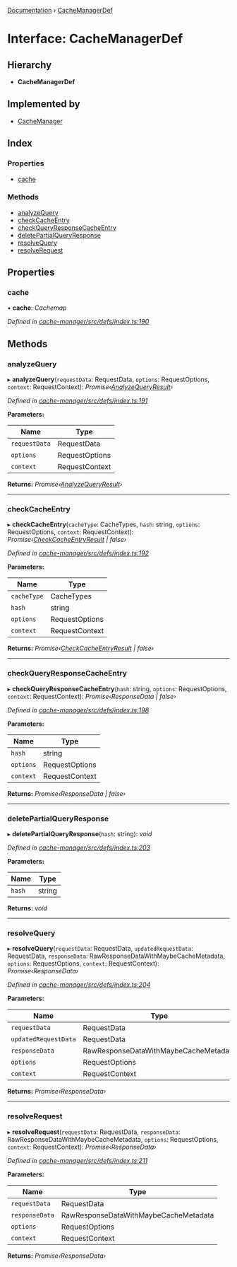[Documentation](../README.md) › [CacheManagerDef](cachemanagerdef.md)

# Interface: CacheManagerDef

## Hierarchy

* **CacheManagerDef**

## Implemented by

* [CacheManager](../classes/cachemanager.md)

## Index

### Properties

* [cache](cachemanagerdef.md#cache)

### Methods

* [analyzeQuery](cachemanagerdef.md#analyzequery)
* [checkCacheEntry](cachemanagerdef.md#checkcacheentry)
* [checkQueryResponseCacheEntry](cachemanagerdef.md#checkqueryresponsecacheentry)
* [deletePartialQueryResponse](cachemanagerdef.md#deletepartialqueryresponse)
* [resolveQuery](cachemanagerdef.md#resolvequery)
* [resolveRequest](cachemanagerdef.md#resolverequest)

## Properties

###  cache

• **cache**: *Cachemap*

*Defined in [cache-manager/src/defs/index.ts:190](https://github.com/badbatch/graphql-box/blob/4ea76f5/packages/cache-manager/src/defs/index.ts#L190)*

## Methods

###  analyzeQuery

▸ **analyzeQuery**(`requestData`: RequestData, `options`: RequestOptions, `context`: RequestContext): *Promise‹[AnalyzeQueryResult](analyzequeryresult.md)›*

*Defined in [cache-manager/src/defs/index.ts:191](https://github.com/badbatch/graphql-box/blob/4ea76f5/packages/cache-manager/src/defs/index.ts#L191)*

**Parameters:**

Name | Type |
------ | ------ |
`requestData` | RequestData |
`options` | RequestOptions |
`context` | RequestContext |

**Returns:** *Promise‹[AnalyzeQueryResult](analyzequeryresult.md)›*

___

###  checkCacheEntry

▸ **checkCacheEntry**(`cacheType`: CacheTypes, `hash`: string, `options`: RequestOptions, `context`: RequestContext): *Promise‹[CheckCacheEntryResult](checkcacheentryresult.md) | false›*

*Defined in [cache-manager/src/defs/index.ts:192](https://github.com/badbatch/graphql-box/blob/4ea76f5/packages/cache-manager/src/defs/index.ts#L192)*

**Parameters:**

Name | Type |
------ | ------ |
`cacheType` | CacheTypes |
`hash` | string |
`options` | RequestOptions |
`context` | RequestContext |

**Returns:** *Promise‹[CheckCacheEntryResult](checkcacheentryresult.md) | false›*

___

###  checkQueryResponseCacheEntry

▸ **checkQueryResponseCacheEntry**(`hash`: string, `options`: RequestOptions, `context`: RequestContext): *Promise‹ResponseData | false›*

*Defined in [cache-manager/src/defs/index.ts:198](https://github.com/badbatch/graphql-box/blob/4ea76f5/packages/cache-manager/src/defs/index.ts#L198)*

**Parameters:**

Name | Type |
------ | ------ |
`hash` | string |
`options` | RequestOptions |
`context` | RequestContext |

**Returns:** *Promise‹ResponseData | false›*

___

###  deletePartialQueryResponse

▸ **deletePartialQueryResponse**(`hash`: string): *void*

*Defined in [cache-manager/src/defs/index.ts:203](https://github.com/badbatch/graphql-box/blob/4ea76f5/packages/cache-manager/src/defs/index.ts#L203)*

**Parameters:**

Name | Type |
------ | ------ |
`hash` | string |

**Returns:** *void*

___

###  resolveQuery

▸ **resolveQuery**(`requestData`: RequestData, `updatedRequestData`: RequestData, `responseData`: RawResponseDataWithMaybeCacheMetadata, `options`: RequestOptions, `context`: RequestContext): *Promise‹ResponseData›*

*Defined in [cache-manager/src/defs/index.ts:204](https://github.com/badbatch/graphql-box/blob/4ea76f5/packages/cache-manager/src/defs/index.ts#L204)*

**Parameters:**

Name | Type |
------ | ------ |
`requestData` | RequestData |
`updatedRequestData` | RequestData |
`responseData` | RawResponseDataWithMaybeCacheMetadata |
`options` | RequestOptions |
`context` | RequestContext |

**Returns:** *Promise‹ResponseData›*

___

###  resolveRequest

▸ **resolveRequest**(`requestData`: RequestData, `responseData`: RawResponseDataWithMaybeCacheMetadata, `options`: RequestOptions, `context`: RequestContext): *Promise‹ResponseData›*

*Defined in [cache-manager/src/defs/index.ts:211](https://github.com/badbatch/graphql-box/blob/4ea76f5/packages/cache-manager/src/defs/index.ts#L211)*

**Parameters:**

Name | Type |
------ | ------ |
`requestData` | RequestData |
`responseData` | RawResponseDataWithMaybeCacheMetadata |
`options` | RequestOptions |
`context` | RequestContext |

**Returns:** *Promise‹ResponseData›*
